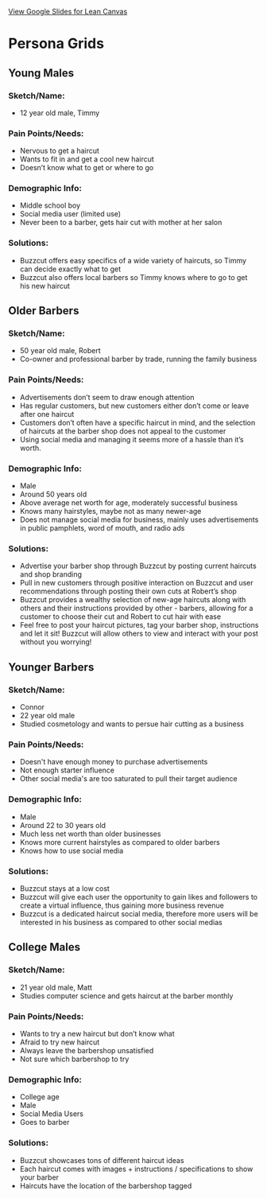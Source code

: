 [View Google Slides for Lean Canvas](https://docs.google.com/presentation/d/1DxvoVrO8xd_DrNXjdj0St7RpeYguOj57kJafkGU8HhE/edit?usp=sharing)

# Persona Grids
## Young Males
### Sketch/Name:
- 12 year old male, Timmy

### Pain Points/Needs:
- Nervous to get a haircut
- Wants to fit in and get a cool new haircut
- Doesn’t know what to get or where to go

### Demographic Info:
- Middle school boy
- Social media user (limited use)
- Never been to a barber, gets hair cut with mother at her salon 

### Solutions:
- Buzzcut offers easy specifics of a wide variety of haircuts, so Timmy can decide exactly what to get
- Buzzcut also offers local barbers so Timmy knows where to go to get his new haircut

## Older Barbers
### Sketch/Name:
- 50 year old male, Robert
- Co-owner and professional barber by trade, running the family business

### Pain Points/Needs:
- Advertisements don’t seem to draw enough attention
- Has regular customers, but new customers either don’t come or leave after one haircut
- Customers don’t often have a specific haircut in mind, and the selection of haircuts at the barber shop does not appeal to the customer
- Using social media and managing it seems more of a hassle than it’s worth.

### Demographic Info:
- Male
- Around 50 years old
- Above average net worth for age, moderately successful business
- Knows many hairstyles, maybe not as many newer-age
- Does not manage social media for business, mainly uses advertisements in public pamphlets, word of mouth, and radio ads

### Solutions:
- Advertise your barber shop through Buzzcut by posting current haircuts and shop branding
- Pull in new customers through positive interaction on Buzzcut and user recommendations through posting their own cuts at Robert’s shop
- Buzzcut provides a wealthy selection of new-age haircuts along with others and their instructions provided by other - barbers, allowing for a customer to choose their cut and Robert to cut hair with ease
- Feel free to post your haircut pictures, tag your barber shop, instructions and let it sit! Buzzcut will allow others to view and interact with your post without you worrying!

## Younger Barbers
### Sketch/Name:
* Connor
* 22 year old male
* Studied cosmetology and wants to persue hair cutting as a business
### Pain Points/Needs:
* Doesn't have enough money to purchase advertisements
* Not enough starter influence
* Other social media's are too saturated to pull their target audience
### Demographic Info:
* Male
* Around 22 to 30 years old
* Much less net worth than older businesses
* Knows more current hairstyles as compared to older barbers
* Knows how to use social media
### Solutions:
* Buzzcut stays at a low cost
* Buzzcut will give each user the opportunity to gain likes and followers to create a virtual influence, thus gaining more business revenue
* Buzzcut is a dedicated haircut social media, therefore more users will be interested in his business as compared to other  social medias

## College Males
### Sketch/Name:
- 21 year old male, Matt
- Studies computer science and gets haircut at the barber monthly

### Pain Points/Needs:
- Wants to try a new haircut but don’t know what
- Afraid to try new haircut
- Always leave the barbershop unsatisfied
- Not sure which barbershop to try
### Demographic Info:
- College age
- Male
- Social Media Users
- Goes to barber

### Solutions:
- Buzzcut showcases tons of different haircut ideas
- Each haircut comes with images + instructions / specifications to show your barber
- Haircuts have the location of the barbershop tagged


